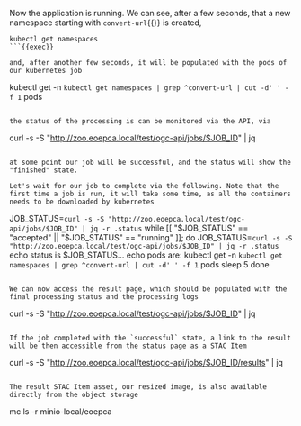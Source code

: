 Now the application is running. We can see, after a few seconds, that a new namespace starting with `convert-url`{{}} is created,

```
kubectl get namespaces
```{{exec}}

and, after another few seconds, it will be populated with the pods of our kubernetes job

```
kubectl get -n `kubectl get namespaces | grep ^convert-url | cut -d' ' -f 1` pods
```{{exec}}

the status of the processing is can be monitored via the API, via

```
curl -s -S "http://zoo.eoepca.local/test/ogc-api/jobs/$JOB_ID" | jq
```{{exec}}

at some point our job will be successful, and the status will show the "finished" state.

Let's wait for our job to complete via the following. Note that the first time a job is run, it will take some time, as all the containers needs to be downloaded by kubernetes

```
JOB_STATUS=`curl -s -S "http://zoo.eoepca.local/test/ogc-api/jobs/$JOB_ID" | jq -r .status`
while [[ "$JOB_STATUS" == "accepted" || "$JOB_STATUS" == "running" ]]; do
  JOB_STATUS=`curl -s -S "http://zoo.eoepca.local/test/ogc-api/jobs/$JOB_ID" | jq -r .status`
  echo status is $JOB_STATUS...
  echo pods are:
  kubectl get -n `kubectl get namespaces | grep ^convert-url | cut -d' ' -f 1` pods
  sleep 5
done
```{{exec}}

We can now access the result page, which should be populated with the final processing status and the processing logs

```
curl -s -S "http://zoo.eoepca.local/test/ogc-api/jobs/$JOB_ID" | jq
```{{exec}}

If the job completed with the `successful` state, a link to the result will be then accessible from the status page as a STAC Item

```
curl -s -S "http://zoo.eoepca.local/test/ogc-api/jobs/$JOB_ID/results" | jq
```{{exec}}

The result STAC Item asset, our resized image, is also available directly from the object storage

```
mc ls -r minio-local/eoepca
```{{exec}}

